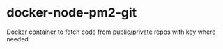 # docker-node-pm2-git
Docker container to fetch code from public/private repos with key where needed
